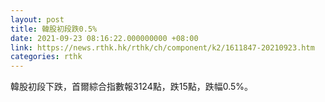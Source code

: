 ```yaml
---
layout: post
title: 韓股初段跌0.5%
date: 2021-09-23 08:16:22.000000000 +08:00
link: https://news.rthk.hk/rthk/ch/component/k2/1611847-20210923.htm
categories: rthk
---
```


韓股初段下跌，首爾綜合指數報3124點，跌15點，跌幅0.5%。
